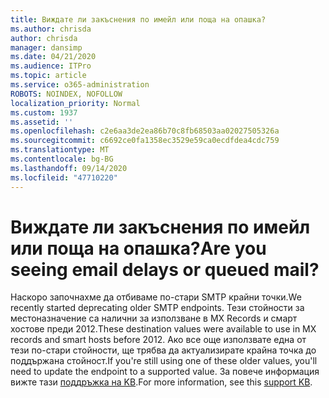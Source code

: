 ```yaml
---
title: Виждате ли закъснения по имейл или поща на опашка?
ms.author: chrisda
author: chrisda
manager: dansimp
ms.date: 04/21/2020
ms.audience: ITPro
ms.topic: article
ms.service: o365-administration
ROBOTS: NOINDEX, NOFOLLOW
localization_priority: Normal
ms.custom: 1937
ms.assetid: ''
ms.openlocfilehash: c2e6aa3de2ea86b70c8fb68503aa02027505326a
ms.sourcegitcommit: c6692ce0fa1358ec3529e59ca0ecdfdea4cdc759
ms.translationtype: MT
ms.contentlocale: bg-BG
ms.lasthandoff: 09/14/2020
ms.locfileid: "47710220"
---
```

# <a name="are-you-seeing-email-delays-or-queued-mail"></a><span data-ttu-id="fa998-102">Виждате ли закъснения по имейл или поща на опашка?</span><span class="sxs-lookup"><span data-stu-id="fa998-102">Are you seeing email delays or queued mail?</span></span>

<span data-ttu-id="fa998-103">Наскоро започнахме да отбиваме по-стари SMTP крайни точки.</span><span class="sxs-lookup"><span data-stu-id="fa998-103">We recently started deprecating older SMTP endpoints.</span></span> <span data-ttu-id="fa998-104">Тези стойности за местоназначение са налични за използване в MX Records и смарт хостове преди 2012.</span><span class="sxs-lookup"><span data-stu-id="fa998-104">These destination values were available to use in MX records and smart hosts before 2012.</span></span> <span data-ttu-id="fa998-105">Ако все още използвате една от тези по-стари стойности, ще трябва да актуализирате крайна точка до поддържана стойност.</span><span class="sxs-lookup"><span data-stu-id="fa998-105">If you're still using one of these older values, you'll need to update the endpoint to a supported value.</span></span> <span data-ttu-id="fa998-106">За повече информация вижте тази [поддръжка на KB](https://support.microsoft.com/help/4057301/attr35-response-code-when-mail-is-sent-to-eop-exo).</span><span class="sxs-lookup"><span data-stu-id="fa998-106">For more information, see this [support KB](https://support.microsoft.com/help/4057301/attr35-response-code-when-mail-is-sent-to-eop-exo).</span></span>

